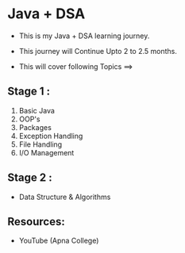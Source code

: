 # Java + DSA

-  This is my Java + DSA learning journey.

- This journey will Continue Upto 2 to 2.5 months.

- This will cover following Topics ==>

## Stage 1 :

1) Basic Java
2) OOP's
3) Packages
4) Exception Handling
5) File Handling
6) I/O Management


## Stage 2 :

-  Data Structure & Algorithms

## Resources:
-  YouTube (Apna College)
